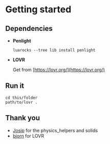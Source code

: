 
Getting started
====

## Dependencies 

- **Penlight**

    `luarocks --tree lib install penlight`

- **LOVR**

    Get from [https://lovr.org/](https://lovr.org/)

## Run it

```
cd this/folder
path/to/lovr .
```

## Thank you 

* [Josip](https://github.com/jmiskovic) for the physics_helpers and solids
* [bjorn](https://github.com/bjornbytes) for LOVR
